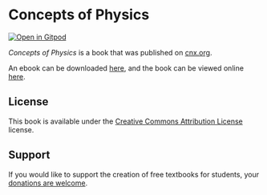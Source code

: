 # Concepts of Physics

[![Open in Gitpod](https://gitpod.io/button/open-in-gitpod.svg)](https://gitpod.io/from-referrer/)

_Concepts of Physics_ is a book that was published on [cnx.org](https://cnx.org/).

An ebook can be downloaded [here](https://github.com/cnx-user-books/cnxbook-concepts-of-physics/releases/latest), and the book can be viewed online [here](https://github.com/cnx-user-books/cnxbook-concepts-of-physics/releases/latest).

## License
This book is available under the [Creative Commons Attribution License](./LICENSE) license.

## Support
If you would like to support the creation of free textbooks for students, your [donations are welcome](https://riceconnect.rice.edu/donation/support-openstax-banner).
